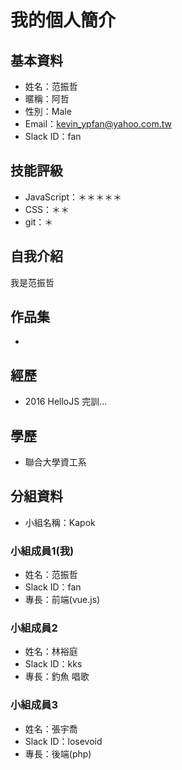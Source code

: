 # 我的個人簡介

## 基本資料
- 姓名：范振哲
- 暱稱：阿哲
- 性別：Male
- Email：kevin_ypfan@yahoo.com.tw
- Slack ID：fan

## 技能評級
- JavaScript：＊＊＊＊＊
- CSS：＊＊
- git：＊

## 自我介紹
我是范振哲

## 作品集
- 

## 經歷
- 2016 HelloJS 完訓...

## 學歷
- 聯合大學資工系

## 分組資料
- 小組名稱：Kapok

### 小組成員1(我)
- 姓名：范振哲
- Slack ID：fan
- 專長：前端(vue.js)

### 小組成員2
- 姓名：林裕庭
- Slack ID：kks
- 專長：釣魚 唱歌

### 小組成員3
- 姓名：張宇喬
- Slack ID：losevoid
- 專長：後端(php)
